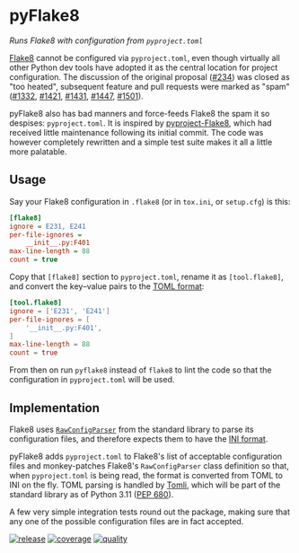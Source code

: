 ﻿# pyFlake8
*Runs Flake8 with configuration from `pyproject.toml`*

[Flake8] cannot be configured via `pyproject.toml`, even though
virtually all other Python dev tools have adopted it as the central
location for project configuration. The discussion of the original
proposal ([#234]) was closed as "too heated", subsequent feature
and pull requests were marked as "spam" ([#1332], [#1421], [#1431],
[#1447], [#1501]).

pyFlake8 also has bad manners and force-feeds Flake8 the spam it so
despises: `pyproject.toml`. It is inspired by [pyproject-Flake8],
which had received little maintenance following its initial commit.
The code was however completely rewritten and a simple test suite
makes it all a little more palatable.

[Flake8]:           https://github.com/PyCQA/flake8
[#234]:             https://github.com/PyCQA/flake8/issues/234
[#1332]:            https://github.com/PyCQA/flake8/pull/1332
[#1421]:            https://github.com/PyCQA/flake8/issues/1421
[#1431]:            https://github.com/PyCQA/flake8/issues/1431
[#1447]:            https://github.com/PyCQA/flake8/issues/1447
[#1501]:            https://github.com/PyCQA/flake8/issues/1501
[pyproject-flake8]: https://github.com/csachs/pyproject-flake8


## Usage

Say your Flake8 configuration in `.flake8` (or in `tox.ini`, or
`setup.cfg`) is this:
```ini
[flake8]
ignore = E231, E241
per-file-ignores =
    __init__.py:F401
max-line-length = 88
count = true
```

Copy that `[flake8]` section to `pyproject.toml`, rename it as
`[tool.flake8]`, and convert the key–value pairs to the [TOML format]:
```toml
[tool.flake8]
ignore = ['E231', 'E241']
per-file-ignores = [
    '__init__.py:F401',
]
max-line-length = 88
count = true
```

From then on run `pyflake8` instead of `flake8` to lint the code so
 that the configuration in `pyproject.toml` will be used.

[TOML format]: https://toml.io


## Implementation

Flake8 uses [`RawConfigParser`] from the standard library to parse its
configuration files, and therefore expects them to have the [INI format].

pyFlake8 adds `pyproject.toml` to Flake8's list of acceptable
configuration files and monkey-patches Flake8's `RawConfigParser` class
definition so that, when `pyproject.toml` is being read, the format is
converted from TOML to INI on the fly. TOML parsing is handled by
[Tomli], which will be part of the standard library as of Python 3.11
([PEP 680]).

A few very simple integration tests round out the package, making sure
that any one of the possible configuration files are in fact accepted.

[`RawConfigParser`]: https://docs.python.org/3/library/configparser.html#configparser.RawConfigParser
[INI format]:        https://en.wikipedia.org/wiki/INI_file#Format
[Tomli]:             https://pypi.org/project/tomli/
[PEP 680]:           https://www.python.org/dev/peps/pep-0680


[![release](
    https://img.shields.io/pypi/v/pyFlake8.svg?label=release)](
    https://pypi.python.org/pypi/pyFlake8)
[![coverage](
    https://img.shields.io/codecov/c/github/john-hen/pyFlake8?token=lU8tHs0Bpe)](
    https://codecov.io/gh/john-hen/pyFlake8)
[![quality](
    https://img.shields.io/lgtm/grade/python/github/john-hen/pyFlake8?label=quality)](
    https://lgtm.com/projects/g/john-hen/pyFlake8)
